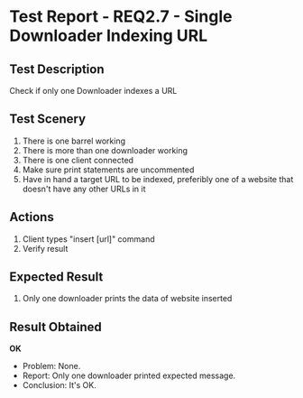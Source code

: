 # Test Report - REQ2.7 - Single Downloader Indexing URL

## Test Description
Check if only one Downloader indexes a URL

## Test Scenery

1. There is one barrel working
2. There is more than one downloader working
3. There is one client connected 
4. Make sure print statements are uncommented 
5. Have in hand a target URL to be indexed, preferibly one of a website that doesn't have any other URLs in it

## Actions

1. Client types "insert [url]" command
2. Verify result

## Expected Result

1. Only one downloader prints the data of website inserted


## Result Obtained
**OK**

- Problem: None.
- Report: Only one downloader printed expected message.
- Conclusion: It's OK.
